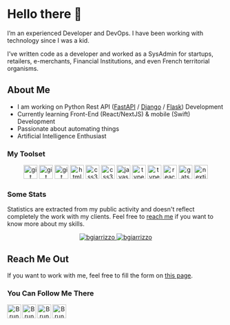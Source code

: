 # Hello there 👋

I’m an experienced Developer and DevOps. I have been working with technology since I was a kid.

I’ve written code as a developer and worked as a SysAdmin for startups, retailers, e-merchants, Financial Institutions, and even French territorial organisms.

## About Me

- I am working on Python Rest API ([FastAPI](https://github.com/tiangolo/fastapi) / [Django](https://github.com/django/django) / [Flask](https://github.com/pallets/flask)) Development
- Currently learning Front-End (React/NextJS) & mobile (Swift) Development
- Passionate about automating things
- Artificial Intelligence Enthusiast

### My Toolset

<p align="center">
  <img src="https://www.vectorlogo.zone/logos/git-scm/git-scm-icon.svg" alt="git" width="32" height="32"/>
  
  <img src="https://www.vectorlogo.zone/logos/github/github-icon.svg" alt="git" width="32" height="32"/>
  
  <img src="https://www.vectorlogo.zone/logos/visualstudio_code/visualstudio_code-icon.svg" alt="git" width="32" height="32"/>
  
  <img src="https://www.vectorlogo.zone/logos/amazon_aws/amazon_aws-icon.svg" alt="html5" width="32" height="32"/>
  <img src="https://www.vectorlogo.zone/logos/google_cloud/google_cloud-icon.svg" alt="css3" width="32" height="32"/>
  <img src="https://www.vectorlogo.zone/logos/scaleway/scaleway-icon.svg" alt="css3" width="32" height="32"/>
  
  <img src="https://www.vectorlogo.zone/logos/python/python-icon.svg" alt="javascript" width="32" height="32"/>
  <img src="https://www.vectorlogo.zone/logos/typescriptlang/typescriptlang-icon.svg" alt="typescript" width="32" height="32"/>
  <img src="https://www.vectorlogo.zone/logos/swift/swift-icon.svg" alt="typescript" width="32" height="32"/>
  
  <img src="https://www.vectorlogo.zone/logos/reactjs/reactjs-icon.svg" alt="react" width="32" height="32"/>
  <img src="https://www.vectorlogo.zone/logos/jekyllrb/jekyllrb-icon.svg" alt="gatsby" width="32" height="32"/>
  <img src="https://cdn.worldvectorlogo.com/logos/nextjs-3.svg" alt="nextjs" width="32" height="32"/>
</p>

### Some Stats

Statistics are extracted from my public activity and doesn't reflect completely the work with my clients. Feel free to [reach me](https://www.bruno-giarrizzo.fr/onboard/) if you want to know more about my skills.

<p align="center">
  <a href="https://github.com/bgiarrizzo">
    <img src="https://github-readme-stats.vercel.app/api?username=bgiarrizzo&show_icons=true&theme=buefy" alt="bgiarrizzo" />
    <img src="https://github-readme-stats.vercel.app/api/top-langs/?username=bgiarrizzo&layout=compact&hide=html,css&theme=buefy" alt="bgiarrizzo" />
  </a>
</p>

## Reach Me Out

If you want to work with me, feel free to fill the form on [this page](https://www.bruno-giarrizzo.fr/onboard/).

### You Can Follow Me There

<div align="center">
  <a href="https://github.com/bgiarrizzo">
    <img align="left" alt="Bruno Giarrizzo | GitHub" width="32" src="https://www.vectorlogo.zone/logos/github/github-tile.svg" />
  </a>
  <a href="https://twitter.com/b_giarrizzo">
    <img align="left" alt="Bruno Giarrizzo | Twitter" width="32" src="https://www.vectorlogo.zone/logos/twitter/twitter-tile.svg" />
  </a>
  <a href="https://www.twitch.tv/bruno_bing">
    <img align="left" alt="Bruno Giarrizzo | Twitch" width="32" src="https://www.vectorlogo.zone/logos/twitch/twitch-tile.svg" />
  </a>
  <a href="https://www.linkedin.com/in/bruno-giarrizzo-654b0512b/">
    <img align="left" alt="Bruno Giarrizzo | LinkdeIn" width="32" src="https://www.vectorlogo.zone/logos/linkedin/linkedin-tile.svg" />
  </a>
</div>
